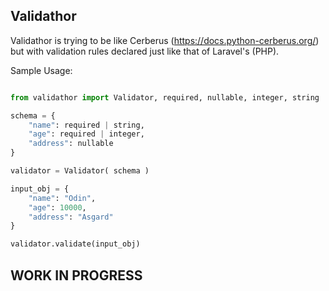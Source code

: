 ## Validathor

Validathor is trying to be like Cerberus (https://docs.python-cerberus.org/) but with validation rules declared just like that of Laravel's (PHP).

Sample Usage:
```python

from validathor import Validator, required, nullable, integer, string

schema = {
    "name": required | string,
    "age": required | integer,
    "address": nullable
}

validator = Validator( schema )

input_obj = {
    "name": "Odin",
    "age": 10000,
    "address": "Asgard"
}

validator.validate(input_obj)

```

## WORK IN PROGRESS